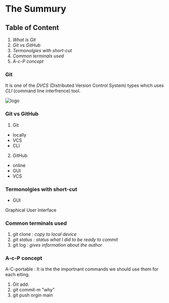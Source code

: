 # The Summury
## Table of  Content
1. *What is Git*
2. *Git vs GitHub*
3. *Termonolgies with short-cut*
4. *Common terminals used*
5. *A-c-P concept*

### Git
It is one of the *DVCS* (Distributed Version Control System) types which uses  *CLI* (command line interfrence)
 tool.

![logo](https://mpng.subpng.com/20180824/xrj/kisspng-computer-icons-pro-git-portable-network-graphics-i-git-book-pro-git-app-app-5b80546c0b1311.5417567715351368760454.jpg)

### Git vs GitHub
1. Git 
* locally
* VCS
* CLI

2. GitHub  
* online 
* GUI
* VCS


 ### Termonolgies with short-cut 
 * GUI  
 
 
 
 Graphical User Interface


 ###  Common terminals used
 1. git clone
 :  *copy to local device*
 2. *git status*
 : *status what I did to be ready to commit*
 3. git log
 :  *gives information about the author*


### A-c-P concept
A-C-portable
: It is the the importnant commands we should use them for each eiting.

1. Git add.
2. git commit-m "why"
3. git push orgin main